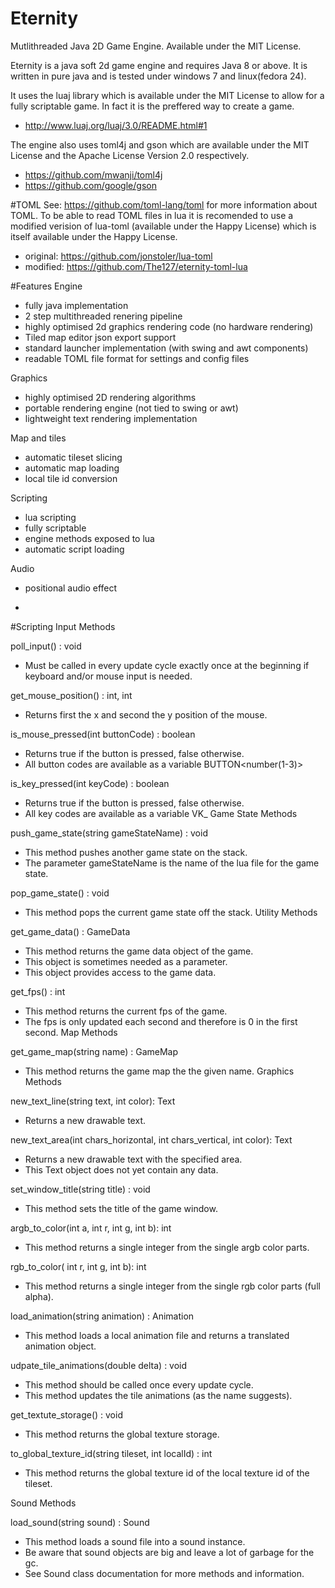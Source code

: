# Eternity
Mutlithreaded Java 2D Game Engine.
Available under the MIT License.

Eternity is a java soft 2d game engine and requires Java 8 or above.
It is written in pure java and is tested under windows 7 and linux(fedora 24).

It uses the luaj library which is available under the MIT License to allow for a fully scriptable game. In fact it is the preffered way to create a game.
- http://www.luaj.org/luaj/3.0/README.html#1

The engine also uses toml4j and gson which are available under the MIT License and the Apache License Version 2.0 respectively.
- https://github.com/mwanji/toml4j
- https://github.com/google/gson

#TOML
See: https://github.com/toml-lang/toml for more information about TOML.
To be able to read TOML files in lua it is recomended to use a modified verision of lua-toml (available under the Happy License) which is itself available under the Happy License.
- original: https://github.com/jonstoler/lua-toml
- modified: https://github.com/The127/eternity-toml-lua

#Features
Engine
- fully java implementation
- 2 step multithreaded renering pipeline
- highly optimised 2d graphics rendering code (no hardware rendering)
- Tiled map editor json export support
- standard launcher implementation (with swing and awt components)
- readable TOML file format for settings and config files

Graphics
- highly optimised 2D rendering algorithms
- portable rendering engine (not tied to swing or awt)
- lightweight text rendering implementation

Map and tiles
- automatic tileset slicing
- automatic map loading
- local tile id conversion

Scripting
- lua scripting
- fully scriptable
- engine methods exposed to lua
- automatic script loading

Audio
- positional audio effect

-
#Scripting
Input Methods

poll_input() : void
- Must be called in every update cycle exactly once at the beginning if keyboard and/or mouse input is needed.

get_mouse_position() : int, int
- Returns first the x and second the y position of the mouse.

is_mouse_pressed(int buttonCode) : boolean
- Returns true if the button is pressed, false otherwise.
- All button codes are available as a variable BUTTON<number(1-3)>

is_key_pressed(int keyCode) : boolean
- Returns true if the button is pressed, false otherwise.
- All key codes are available as a variable VK_<keyname>
Game State Methods

push_game_state(string gameStateName) : void
- This method pushes another game state on the stack.
- The parameter gameStateName is the name of the lua file for the game state.

pop_game_state() : void
- This method pops the current game state off the stack.
Utility Methods

get_game_data() : GameData
- This method returns the game data object of the game.
- This object is sometimes needed as a parameter.
- This object provides access to the game data.

get_fps() : int
- This method returns the current fps of the game.
- The fps is only updated each second and therefore is 0 in the first second.
Map Methods

get_game_map(string name) : GameMap
- This method returns the game map the the given name.
Graphics Methods

new_text_line(string text, int color): Text
- Returns a new drawable text.

new_text_area(int chars_horizontal, int chars_vertical, int color): Text
- Returns a new drawable text with the specified area.
- This Text object does not yet contain any data.

set_window_title(string title) : void
- This method sets the title of the game window.

argb_to_color(int a, int r, int g, int b): int
- This method returns a single integer from the single argb color parts.

rgb_to_color( int r, int g, int b): int
- This method returns a single integer from the single rgb color parts (full alpha).

load_animation(string animation) : Animation
- This method loads a local animation file and returns a translated animation object.

udpate_tile_animations(double delta) : void
- This method should be called once every update cycle.
- This method updates the tile animations (as the name suggests).

get_textute_storage() : void
- This method returns the global texture storage.

to_global_texture_id(string tileset, int localId) : int
- This method returns the global texture id of the local texture id of the tileset.

Sound Methods

load_sound(string sound) : Sound
- This method loads a sound file into a sound instance.
- Be aware that sound objects are big and leave a lot of garbage for the gc.
- See Sound class documentation for more methods and information.

